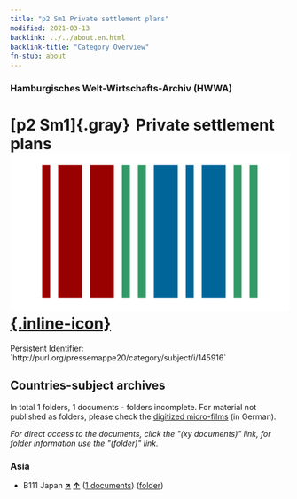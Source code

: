 ```yaml
---
title: "p2 Sm1 Private settlement plans"
modified: 2021-03-13
backlink: ../../about.en.html
backlink-title: "Category Overview"
fn-stub: about
---
```


### Hamburgisches Welt-Wirtschafts-Archiv (HWWA)

# [p2 Sm1]{.gray}&#8201; Private settlement plans &#160; [![Wikidata](/images/Wikidata-logo.svg "Wikidata"){.inline-icon}](http://www.wikidata.org/entity/Q104711345)

<div class="hint">Persistent Identifier: `http://purl.org/pressemappe20/category/subject/i/145916`</div>







## Countries-subject archives





In total 1 folders, 1 documents - folders incomplete.
For material not published as folders, please check the [digitized micro-films](/film/h1_sh.de.html) (in German).

_For direct access to the documents, click the "(xy documents)" link, for folder information use the "(folder)" link._



### Asia

- B111 Japan [**&nearr;**](../../../geo/i/141272/about.en.html "Japan (all folders)") [**&uarr;**](../../../geo/about.en.html#B111 "Country category system") (<a href="https://pm20.zbw.eu/iiifview/folder/sh/141272,145916" title="about: Japan : Private settlement plans" target="_blank">1 documents</a>) ([folder](../../../../folder/sh/1412xx/141272/1459xx/145916/about.en.html))








